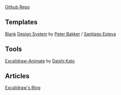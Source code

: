 [Github Repo](https://github.com/excalidraw/excalidraw)

## Templates
[Blank](https://excalidraw.com/)
[Design System](https://excalidraw.com) by [Peter Bakker](https://twitter.com/mapbakery) / [Santiago Esteva](https://twitter.com/sesteva) 

## Tools
[Excalidraw-Animate](http://dai-shi.github.io/excalidraw-animate) by [Daishi Kato](https://twitter.com/dai_shi)

## Articles
[Excalidraw's Blog](https://blog.excalidraw.com)

